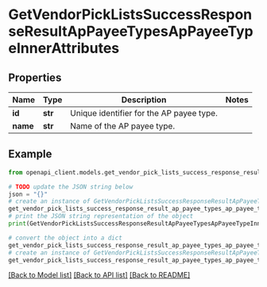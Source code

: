 # GetVendorPickListsSuccessResponseResultApPayeeTypesApPayeeTypeInnerAttributes


## Properties

Name | Type | Description | Notes
------------ | ------------- | ------------- | -------------
**id** | **str** | Unique identifier for the AP payee type. | 
**name** | **str** | Name of the AP payee type. | 

## Example

```python
from openapi_client.models.get_vendor_pick_lists_success_response_result_ap_payee_types_ap_payee_type_inner_attributes import GetVendorPickListsSuccessResponseResultApPayeeTypesApPayeeTypeInnerAttributes

# TODO update the JSON string below
json = "{}"
# create an instance of GetVendorPickListsSuccessResponseResultApPayeeTypesApPayeeTypeInnerAttributes from a JSON string
get_vendor_pick_lists_success_response_result_ap_payee_types_ap_payee_type_inner_attributes_instance = GetVendorPickListsSuccessResponseResultApPayeeTypesApPayeeTypeInnerAttributes.from_json(json)
# print the JSON string representation of the object
print(GetVendorPickListsSuccessResponseResultApPayeeTypesApPayeeTypeInnerAttributes.to_json())

# convert the object into a dict
get_vendor_pick_lists_success_response_result_ap_payee_types_ap_payee_type_inner_attributes_dict = get_vendor_pick_lists_success_response_result_ap_payee_types_ap_payee_type_inner_attributes_instance.to_dict()
# create an instance of GetVendorPickListsSuccessResponseResultApPayeeTypesApPayeeTypeInnerAttributes from a dict
get_vendor_pick_lists_success_response_result_ap_payee_types_ap_payee_type_inner_attributes_from_dict = GetVendorPickListsSuccessResponseResultApPayeeTypesApPayeeTypeInnerAttributes.from_dict(get_vendor_pick_lists_success_response_result_ap_payee_types_ap_payee_type_inner_attributes_dict)
```
[[Back to Model list]](../README.md#documentation-for-models) [[Back to API list]](../README.md#documentation-for-api-endpoints) [[Back to README]](../README.md)


